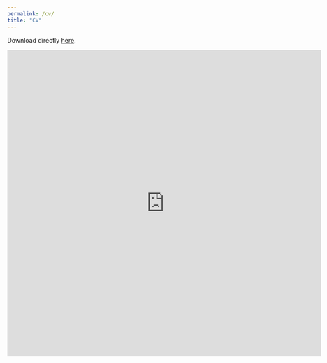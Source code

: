 ```yaml
---
permalink: /cv/
title: "CV"
---
```


Download directly [here](https://shanhuang-ec.github.io/assets/files/cv.pdf). <br/>


<iframe src="http://docs.google.com/gview?url=https://shanhuang-ec.github.io/assets/files/cv.pdf&embedded=true" style="width:718px; height:700px;" frameborder="0"></iframe>

